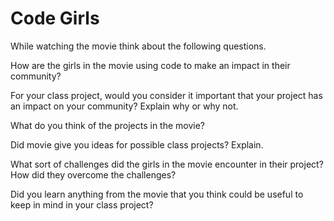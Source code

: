 # Code Girls

While watching the movie think about the following questions.

How are the girls in the movie using code to make an impact in their community? 

For your class project, would you consider it important that your project has an impact on your community? Explain why or why not.

What do you think of the projects in the movie?

Did movie give you ideas for possible class projects? Explain.

What sort of challenges did the girls in the movie encounter in their project? How did they overcome the challenges? 
 
Did you learn anything from the movie that you think could be useful to keep in mind in your class project?
